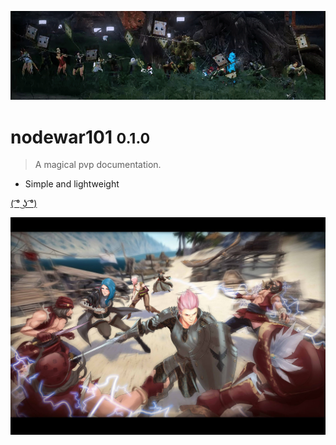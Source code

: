 ![logo](_media/ecchi_squad.gif)

# nodewar101 <small>0.1.0</small>

> A magical pvp documentation.

- Simple and lightweight

[( ͡° ͜ʖ ͡°)](general)


<!-- background image -->
![](_media/bg.jpg)
